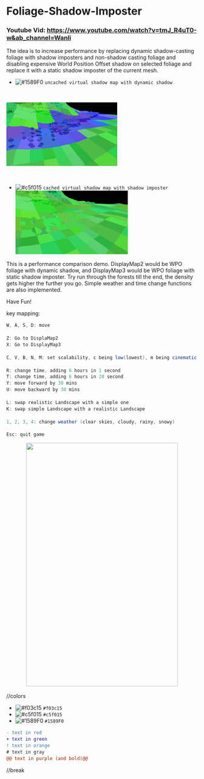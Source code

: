 # Foliage-Shadow-Imposter

### Youtube Vid: https://www.youtube.com/watch?v=tmJ_R4uT0-w&ab_channel=Wanli


The idea is to increase performance by replacing dynamic shadow-casting foliage with shadow imposters and non-shadow casting foliage and disabling expensive World Position Offset shadow on selected foliage and replace it with a static shadow imposter of the current mesh.

- ![#1589F0](https://via.placeholder.com/15/1589F0/000000?text=+) `uncached virtual shadow map with dynamic shadow`

<br />

![uncached virtual shadow map with shadow imposter](https://github.com/One1ee/MyGarage/blob/main/delemete1.png)

<br />

- ![#c5f015](https://via.placeholder.com/15/c5f015/000000?text=+) `cached virtual shadow map with shadow imposter`
![cached virtual shadow map with shadow imposter](https://github.com/One1ee/MyGarage/blob/main/deleteme2.png)


This is a performance comparison demo. DisplayMap2 would be WPO foliage with dynamic shadow, and DisplayMap3 would be WPO foliage with static shadow imposter.
Try run through the forests till the end, the density gets higher the further you go. Simple weather and time change functions are also implemented.

Have Fun!



key mapping:
```java
W, A, S, D: move

Z: Go to DisplaMap2
X: Go to DisplayMap3

C, V, B, N, M: set scalability, c being low(lowest), m being cinematic(highest)

R: change time, adding 6 hours in 1 second
T: change time, adding 6 hours in 20 second
Y: move forward by 30 mins
U: move backward by 30 mins

L: swap realistic Landscape with a simple one
K: swap simple Landscape with a realistic Landscape

1, 2, 3, 4: change weather (clear skies, cloudy, rainy, snowy)

Esc: quit game
```




<p align="center">
  <img src="https://ss2.bdstatic.com/70cFvnSh_Q1YnxGkpoWK1HF6hhy/it/u=75212877,1031858063&fm=26&gp=0.jpg" width="400" height="640">
</p>

//colors
- ![#f03c15](https://via.placeholder.com/15/f03c15/000000?text=+) `#f03c15`
- ![#c5f015](https://via.placeholder.com/15/c5f015/000000?text=+) `#c5f015`
- ![#1589F0](https://via.placeholder.com/15/1589F0/000000?text=+) `#1589F0`

```diff
- text in red
+ text in green
! text in orange
# text in gray
@@ text in purple (and bold)@@
```

//break
<br>
